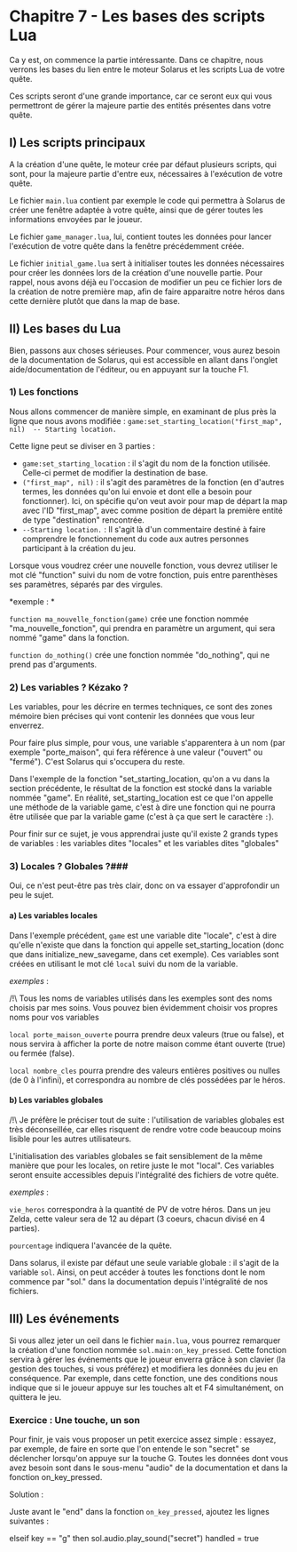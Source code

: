 # Chapitre 7 - Les bases des scripts Lua #

Ca y est, on commence la partie intéressante. Dans ce chapitre, nous verrons les bases du lien entre le moteur Solarus et les scripts Lua de votre quête.

Ces scripts seront d'une grande importance, car ce seront eux qui vous permettront de gérer la majeure partie des entités présentes dans votre quête.

## I) Les scripts principaux ##

A la création d'une quête, le moteur crée par défaut plusieurs scripts, qui sont, pour la majeure partie d'entre eux, nécessaires à l'exécution de votre quête.

Le fichier `main.lua` contient par exemple le code qui permettra à Solarus de créer une fenêtre adaptée à votre quête, ainsi que de gérer toutes les informations envoyées par le joueur. 

Le fichier `game_manager.lua`, lui, contient toutes les données pour lancer l'exécution de votre quête dans la fenêtre précédemment créée.

Le fichier `initial_game.lua` sert à initialiser toutes les données nécessaires pour créer les données lors de la création d'une nouvelle partie. Pour rappel, nous avons déjà eu l'occasion de modifier un peu ce fichier lors de la création de notre première map, afin de faire apparaitre notre héros dans cette dernière plutôt que dans la map de base.

## II) Les bases du Lua ##

Bien, passons aux choses sérieuses. Pour commencer, vous aurez besoin de la documentation de Solarus, qui est accessible en allant dans l'onglet aide/documentation de l'éditeur, ou en appuyant sur la touche F1.

### 1) Les fonctions ###
Nous allons commencer de manière simple, en examinant de plus près la ligne que nous avons modifiée : `game:set_starting_location("first_map", nil)  -- Starting location.`

Cette ligne peut se diviser en 3 parties :

- `game:set_starting_location` : il s'agit du nom de la fonction utilisée. Celle-ci permet de modifier la destination de base.
- `("first_map", nil)` : il s'agit des paramètres de la fonction (en d'autres termes, les données qu'on lui envoie et dont elle a besoin pour fonctionner). Ici, on spécifie qu'on veut avoir pour map de départ la map avec l'ID "first_map", avec comme position de départ la première entité de type "destination" rencontrée.
-  `--Starting location.` : Il s'agit là d'un commentaire destiné à faire comprendre le fonctionnement du code aux autres personnes participant à la création du jeu.

Lorsque vous voudrez créer une nouvelle fonction, vous devrez utiliser le mot clé "function" suivi du nom de votre fonction, puis entre parenthèses ses paramètres, séparés par des virgules.

*exemple : *

`function ma_nouvelle_fonction(game)` crée une fonction nommée "ma_nouvelle_fonction", qui prendra en paramètre un argument, qui sera nommé "game" dans la fonction.

`function do_nothing()` crée une fonction nommée "do_nothing", qui ne prend pas d'arguments.

### 2) Les variables ? Kézako ? ###

Les variables, pour les décrire en termes techniques, ce sont des zones mémoire bien précises qui vont contenir les données que vous leur enverrez.

Pour faire plus simple, pour vous, une variable s'apparentera à un nom (par exemple "porte_maison", qui fera référence à une valeur ("ouvert" ou "fermé"). C'est Solarus qui s'occupera du reste. 

Dans l'exemple de la fonction "set\_starting\_location, qu'on a vu dans la section précédente, le résultat de la fonction est stocké dans la variable nommée "game". En réalité, set\_starting\_location est ce que l'on appelle une méthode de la variable game, c'est à dire une fonction qui ne pourra être utilisée que par la variable game (c'est à ça que sert le caractère `:`).

Pour finir sur ce sujet, je vous apprendrai juste qu'il existe 2 grands types de variables : les variables dites "locales" et les variables dites "globales" 

### 3) Locales ? Globales ?###

Oui, ce n'est peut-être pas très clair, donc on va essayer d'approfondir un peu le sujet.

#### a) Les variables locales ####

Dans l'exemple précédent, `game` est une variable dite "locale", c'est à dire qu'elle n'existe que dans la fonction qui appelle set\_starting\_location (donc que dans initialize\_new\_savegame, dans cet exemple). Ces variables sont créées en utilisant le mot clé `local` suivi du nom de la variable.

*exemples* :

/!\ Tous les noms de variables utilisés dans les exemples sont des noms choisis par mes soins. Vous pouvez bien évidemment choisir vos propres noms pour vos variables

`local porte_maison_ouverte` pourra prendre deux valeurs (true ou false), et nous servira à afficher la porte de notre maison comme étant ouverte (true) ou fermée (false).

`local nombre_cles` pourra prendre des valeurs entières positives ou nulles (de 0 à l'infini), et correspondra au nombre de clés possédées par le héros.

#### b) Les variables globales ####

/!\ Je préfère le préciser tout de suite : l'utilisation de variables globales est très déconseillée, car elles risquent de rendre votre code beaucoup moins lisible pour les autres utilisateurs.

L'initialisation des variables globales se fait sensiblement de la même manière que pour les locales, on retire juste le mot "local". Ces variables seront ensuite accessibles depuis l'intégralité des fichiers de votre quête.

*exemples* :

`vie_heros` correspondra à la quantité de PV de votre héros. Dans un jeu Zelda, cette valeur sera de 12 au départ (3 coeurs, chacun divisé en 4 parties).

`pourcentage` indiquera l'avancée de la quête.

Dans solarus, il existe par défaut une seule variable globale : il s'agit de la variable `sol`. Ainsi, on peut accéder à toutes les fonctions dont le nom commence par "sol." dans la documentation depuis l'intégralité de nos fichiers.

## III) Les événements ##

Si vous allez jeter un oeil dans le fichier `main.lua`, vous pourrez remarquer la création d'une fonction nommée `sol.main:on_key_pressed`. Cette fonction servira à gérer les événements que le joueur enverra grâce à son clavier (la gestion des touches, si vous préférez) et modifiera les données du jeu en conséquence. Par exemple, dans cette fonction, une des conditions nous indique que si le joueur appuye sur les touches alt et F4 simultanément, on quittera le jeu.

### Exercice : Une touche, un son ###

Pour finir, je vais vous proposer un petit exercice assez simple : essayez, par exemple, de faire en sorte que l'on entende le son "secret" se déclencher lorsqu'on appuye sur la touche G. Toutes les données dont vous avez besoin sont dans le sous-menu "audio" de la documentation et dans la fonction on\_key\_pressed.

Solution : 

Juste avant le "end" dans la fonction `on_key_pressed`, ajoutez les lignes suivantes :

elseif key == "g" then
	sol.audio.play_sound("secret")
	handled = true
